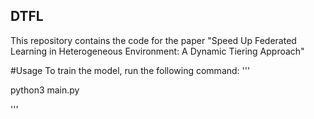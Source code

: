 ## DTFL
This repository contains the code for the paper "Speed Up Federated Learning in Heterogeneous Environment: A Dynamic Tiering Approach"


#Usage
To train the model, run the following command:
'''

python3 main.py

'''
